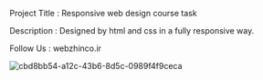 Project Title : 
Responsive web design course task

Description : 
Designed by html and css in a fully responsive way.

Follow Us : 
webzhinco.ir

![cbd8bb54-a12c-43b6-8d5c-0989f4f9ceca](https://github.com/user-attachments/assets/8a900313-bf52-4ba9-a57d-a6aa98bad95d)


